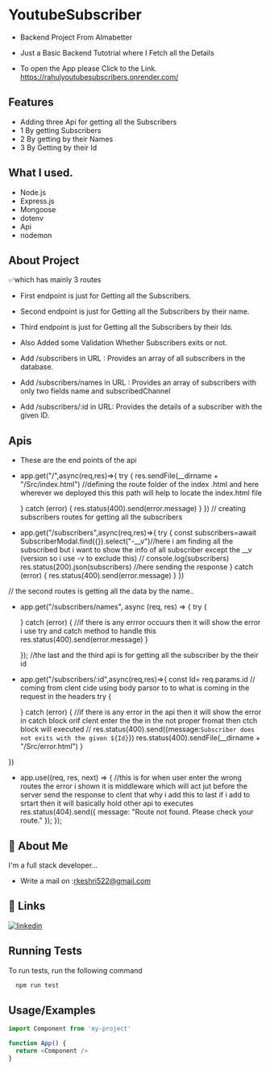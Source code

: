 # YoutubeSubscriber

- Backend Project From Almabetter
- Just a Basic Backend Tutotrial where I Fetch all the Details


- To open the App please Click to the Link.
https://rahulyoutubesubscribers.onrender.com/


## Features
- Adding three Api for getting all the Subscribers
- 1 By getting Subscribers
- 2 By getting by their Names
- 3 By Getting by their Id


## What I used.
- Node.js
- Express.js
- Mongoose
- dotenv
- Api
- nodemon

## About Project

✅which has mainly  3 routes

- First endpoint is just for Getting all the Subscribers.
- Second endpoint is just for Getting all the  Subscribers by their name.
- Third endpoint is just for Getting all the  Subscribers by their Ids.
- Also Added some Validation Whether Subscribers exits or not.


- Add /subscribers in URL : Provides an array of all subscribers in the database.
- Add /subscribers/names in URL : Provides an array of subscribers with only two fields name and subscribedChannel
- Add /subscribers/:id in URL: Provides the details of a subscriber with the given ID.


## Apis
- These are the end points of the api
- app.get("/",async(req,res)=>{ 
    try {
        res.sendFile(__dirname + "/Src/index.html") //defining the route folder of the index .html and here wherever we deployed this this path will help to locate the index.html file

    } catch (error) {
        res.status(400).send(error.message)
    }
}) 
// creating subscribers routes for getting all the subscribers
- app.get("/subscribers",async(req,res)=>{
    try {
        const subscribers=await SubscriberModal.find({}).select("-__v")//here i am finding all the subscribed but i want to show the info of all subscriber except the __v (version so i use -v to exclude this)
        //  console.log(subscribers)
         res.status(200).json(subscribers) //here sending the response 
    } catch (error) {
        res.status(400).send(error.message)
    }
})

// the second routes is getting all the data by the name..
- app.get("/subscribers/names", async (req, res) => {
    try {
        
    

    } catch (error) { //if there is any errror occuurs then it will show the error i use try and catch method to handle this 
        res.status(400).send(error.message)
    }
  
  });
//the last and the third api is for getting all the subscriber by the their id

- app.get("/subscribers/:id",async(req,res)=>{
    const Id= req.params.id // coming from clent cide using body parsor to to what is coming in the request in the headers
    try {
      
   
    } catch (error) { //if there is any error in the api then it will show the error in catch block orif clent enter the the in the not proper fromat then ctch block will executed
    //    res.status(400).send({message:`Subscriber does not exits with the given ${Id}`}) 
    res.status(400).sendFile(__dirname + "/Src/error.html")
    }
   

})
- app.use((req, res, next) => { //this is for when user enter the wrong routes the error i shown it is middleware which will act jut before the server send the response to clent that why i add this to last if i add to srtart then it will basically hold other api to executes
    res.status(404).send({ message: "Route not found. Please check your route." });
  });


## 🚀 About Me
I'm a full stack developer...
- Write a mail on :rkeshri522@gmail.com


## 🔗 Links

[![linkedin](https://img.shields.io/badge/linkedin-0A66C2?style=for-the-badge&logo=linkedin&logoColor=white)](https://in/rahul-keshri-814bb8221/)


## Running Tests

To run tests, run the following command

```bash
  npm run test
```


## Usage/Examples

```javascript
import Component from 'my-project'

function App() {
  return <Component />
}
```

